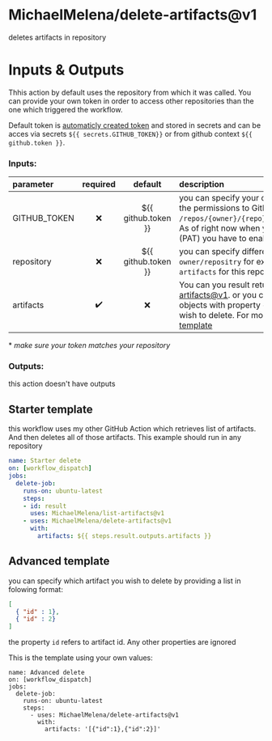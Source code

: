 # MichaelMelena/delete-artifacts@v1
deletes artifacts in repository

# Inputs & Outputs
Thhis action by default uses the repository from which it was called. You can provide your own token in order to access other repositories than the one which triggered the workflow.

Default token is [automaticly created token](https://docs.github.com/en/actions/security-guides/automatic-token-authentication) and stored in secrets and can be acces via secrets `${{ secrets.GITHUB_TOKEN}}` or from github context `${{ github.token }}`.

### Inputs:

| parameter  | required |       default       | description |
| :--------- | :------: | :-----------------: | :---------- |
| GITHUB_TOKEN    |   :x:    | ${{ github.token }} | you can specify your own token. Make sure the token has the permissions to GitHub API endpoint  `DELETE /repos/{owner}/{repo}/actions/artifacts/{atrifact_id}`. As of right now when you create Personal access token (PAT) you have to enable workflow permission |
| repository |   :x:    | ${{ github.token }} | you can specify different repository in format `owner/repositry` for example `MichaelMelena/delete-artifacts` for this repository
| artifacts | :heavy_check_mark: | :x: | You can you result returned from [MichaelMelena/list-artifacts@v1](https://github.com/MichaelMelena/list-artifacts#readme). or you can provide your own list of `JSON` objects with property `{id:1}` with the id of the artifact you wish to delete. For more information see [Advanced template](#advanced-template)   |

\* *make sure your token matches your repository*

### Outputs:
this action doesn't have outputs

## Starter template
this workflow uses my other GitHub Action which retrieves list of artifacts. And then deletes all of those artifacts.
This example should run in any repository

```yml
name: Starter delete
on: [workflow_dispatch]
jobs:
  delete-job:
    runs-on: ubuntu-latest
    steps:
    - id: result 
      uses: MichaelMelena/list-artifacts@v1
    - uses: MichaelMelena/delete-artifacts@v1
      with:
        artifacts: ${{ steps.result.outputs.artifacts }}
```

## Advanced template
you can specify which artifact you wish to delete
by providing a list in folowing format:
```JSON
[
  { "id" : 1},
  { "id" : 2}
]
```

the property `id` refers to artifact id. Any other properties are ignored

This is the template using your own values: 
```YML
name: Advanced delete
on: [workflow_dispatch]
jobs:
  delete-job:
    runs-on: ubuntu-latest
    steps:
      - uses: MichaelMelena/delete-artifacts@v1
        with:
          artifacts: '[{"id":1},{"id":2}]'

```

